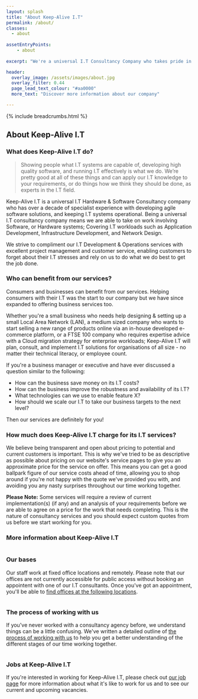 ```yaml
---
layout: splash
title: "About Keep-Alive I.T"
permalink: /about/
classes:
  - about
  
assetEntryPoints:
    - about
      
excerpt: "We're a universal I.T Consultancy Company who takes pride in our work. Learn more about our Company values, our vision, and how to join the 'Keep-Alive I.T family' as an employee."

header:
  overlay_image: /assets/images/about.jpg
  overlay_filter: 0.44
  page_lead_text_colour: "#aa0000"
  more_text: "Discover more information about our company"

---
```



{% include breadcrumbs.html %}

## <i class="fas fa-info-circle page-title-icon" aria-hidden="true"></i>About Keep-Alive I.T

### What does Keep-Alive I.T do?
<blockquote data-aos="fade-down" data-aos-once="true">
  <p>Showing people what I.T systems are capable of, developing high quality software, and running I.T effectively is what we do. We’re pretty good at all of these things and can apply our I.T knowledge to your requirements, or do things how we think they should be done, as experts in the I.T field.</p>
</blockquote>

Keep-Alive I.T is a universal I.T Hardware & Software Consultancy company who has over a decade of specialist experience with developing agile software solutions, and keeping I.T systems operational. Being a universal I.T consultancy company means we are able to take on work involving Software, or Hardware systems; Covering I.T workloads such as Application Development, Infrastructure Development, and Network Design. 

We strive to compliment our I.T Development & Operations services with excellent project management and customer service, enabling customers to forget about their I.T stresses and rely on us to do what we do best to get the job done. 

<div class="divider div-transparent div-arrow-down"></div>

### Who can benefit from our services?

Consumers and businesses can benefit from our services. Helping consumers with their I.T was the start to our company but we have since expanded to offering business services too.

Whether you're a small business who needs help designing & setting up a small Local Area Network (LAN), a medium sized company who wants to start selling a new range of products online via an in-house developed e-commerce platform, or a FTSE 100 company who requires expertise advice with a Cloud
migration strategy for enterprise workloads; Keep-Alive I.T will plan, consult, and implement I.T solutions for organisations of all size - no matter their technical literacy, or employee count.

If you're a business manager or executive and have ever discussed a question similar to the following:

- How can the business save money on its I.T costs?
- How can the business improve the robustness and availability of its I.T?
- What technologies can we use to enable feature X?
- How should we scale our I.T to take our business targets to the next level?

Then our services are definitely for you!

<div class="divider div-transparent div-arrow-down"></div>

### How much does Keep-Alive I.T charge for its I.T services?
We believe being transparent and open about pricing to potential and current customers is important. This is why we've tried to be as descriptive as possible about pricing on our website's service pages to give you an approximate price for the service on offer. This means you can get a good ballpark figure of our service costs ahead of time, allowing you to shop around if you're not happy with the quote we've provided you with, and avoiding you any nasty surprises throughout our time working together.

<p class="notice--info"><i class="fas fa-info-circle"></i> <strong>Please Note:</strong> Some services will require a review of current implementation(s) (if any) and an analysis of your requirements before we are able to agree on a price for the work that needs completing. This is the nature of consultancy services and you should expect custom quotes from us before we start working for you.</p>


<div class="divider div-transparent div-arrow-down"></div>

### More information about Keep-Alive I.T

<div class="row about-row" data-aos="fade-down" data-aos-once="true">
    <div class="col-xs-12">
        <div class="row">
            <div class="col-xs-2">
                <img class="lazy" data-src="/assets/images/icons/location.png"/>        
            </div>
            <div class="col-xs-10">
                <h3>Our bases</h3>
                <p>
                    Our staff work at fixed office locations and remotely. Please note that our offices are not currently accessible for public access without booking an appointent with one of our I.T consultants. Once you've got an appointment, you'll be able to <a href="/about/how-to-find-us">find offices at the following locations</a>.
                </p>
            </div>
        </div>
    </div>
</div>

<div class="divider div-transparent div-arrow-down"></div>

<div class="row about-row" data-aos="fade-down" data-aos-once="true">
    <div class="col-xs-12">
        <div class="row">
            <div class="col-xs-2">
                <img class="lazy" data-src="/assets/images/icons/process.png"/>        
            </div>
            <div class="col-xs-10">
                <h3>The process of working with us</h3>
                <p>If you've never worked with a consultancy agency before, we understand things can be a little confusing. We've written a detailed outline of <a href="/about/the-process-of-working-with-us">the process of working with us</a> to help you get a better understanding of the different stages of our time working together.</p>
            </div>
        </div>
    </div>
</div>

<div class="divider div-transparent div-arrow-down"></div>

<div class="row about-row">
    <div class="col-xs-12" data-aos="fade-down" data-aos-once="true">
        <div class="row">
            <div class="col-xs-2">
                <img class="lazy" data-src="/assets/images/icons/career.png"/>        
            </div>
            <div class="col-xs-10">
                <h3>Jobs at Keep-Alive I.T</h3>
                <p>If you're interested in working for Keep-Alive I.T, please check out <a href="/jobs">our job page</a> for more information about what it's like to work for us and to see our current and upcoming vacancies.</p>
            </div>
        </div>
    </div>
</div>
